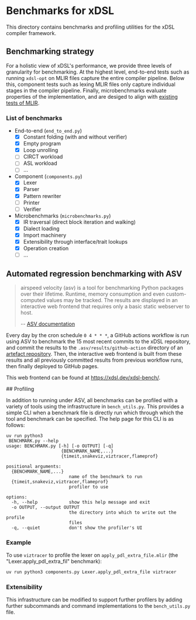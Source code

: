 # Benchmarks for xDSL

This directory contains benchmarks and profiling utilities for the xDSL compiler
framework.

## Benchmarking strategy

For a holistic view of xDSL's performance, we provide three levels of
granularity for benchmarking. At the highest level, end-to-end tests such as
running `xdsl-opt` on MLIR files capture the entire compiler pipeline. Below
this, component tests such as lexing MLIR files only capture individual stages
in the compiler pipeline. Finally, microbenchmarks evaluate properties of the
implementation, and are desiged to align with
[existing tests of MLIR](https://www.youtube.com/watch?v=7qvVMUSxqz4).

### List of benchmarks

- End-to-end (`end_to_end.py`)
  - [x] Constant folding (with and without verifier)
  - [x] Empty program
  - [x] Loop unrolling
  - [ ] CIRCT workload
  - [ ] ASL workload
  - [ ] ...
- Component (`components.py`)
  - [x] Lexer
  - [x] Parser
  - [x] Pattern rewriter
  - [ ] Printer
  - [ ] Verifier
- Microbenchmarks (`microbenchmarks.py`)
  - [x] IR traversal (direct block iteration and walking)
  - [x] Dialect loading
  - [x] Import machinery
  - [x] Extensibility through interface/trait lookups
  - [x] Operation creation
  - [ ] ...

## Automated regression benchmarking with ASV

> airspeed velocity (asv) is a tool for benchmarking Python packages over their
> lifetime. Runtime, memory consumption and even custom-computed values may be
> tracked. The results are displayed in an interactive web frontend that
> requires only a basic static webserver to host.
>
> -- [ASV documentation](https://asv.readthedocs.io/en/stable/index.html)

Every day by the cron schedule `0 4 * * *`, a GitHub actions workflow is run
using ASV to benchmark the 15 most recent commits to the xDSL repository, and
commit the results to the `.asv/results/github-action` directory of an
[artefact repository](https://github.com/xdslproject/xdsl-bench). Then, the
interactive web frontend is built from these results and all previously
committed results from previous workflow runs, then finally deployed to GitHub
pages.

This web frontend can be found at <https://xdsl.dev/xdsl-bench/>.

## Profiling

In addition to running under ASV, all benchmarks can be profiled with a variety
of tools using the infrastructure in `bench_utils.py`. This provides a simple
CLI when a benchmark file is directly run which through which the tool and
benchmark can be specified. The help page for this CLI is as follows:

```
uv run python3
 BENCHMARK.py --help
usage: BENCHMARK.py [-h] [-o OUTPUT] [-q]
                     {BENCHMARK_NAME,...}
                     {timeit,snakeviz,viztracer,flameprof}

positional arguments:
  {BENCHMARK_NAME,...}
                        name of the benchmark to run
  {timeit,snakeviz,viztracer,flameprof}
                        profiler to use

options:
  -h, --help            show this help message and exit
  -o OUTPUT, --output OUTPUT
                        the directory into which to write out the profile
                        files
  -q, --quiet           don't show the profiler's UI
```

### Example

To use `viztracer` to profile the lexer on `apply_pdl_extra_file.mlir` (the
"Lexer.apply_pdl_extra_fil" benchmark):

```bash
uv run python3 components.py Lexer.apply_pdl_extra_file viztracer
```

### Extensibility

This infrastructure can be modified to support further profilers by adding
further subcommands and command implementations to the `bench_utils.py` file.
